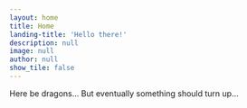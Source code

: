 ```yaml
---
layout: home
title: Home
landing-title: 'Hello there!'
description: null
image: null
author: null
show_tile: false
---
```

Here be dragons... But eventually something should turn up...
